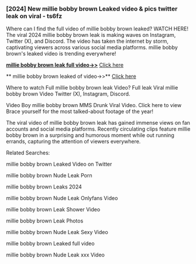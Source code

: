 ### [2024] New  millie bobby brown Leaked video & pics twitter leak on viral - ts6fz
Where can I find the full video of  millie bobby brown leaked? WATCH HERE! The viral 2024  millie bobby brown leak is making waves on Instagram, Twitter (X), and Discord. The video has taken the internet by storm, captivating viewers across various social media platforms.  millie bobby brown's leaked video is trending everywhere!


**[ millie bobby brown leak full video->>](http://wildbook.top/wildbook8git)** [Click here](http://wildbook.top/wildbook8git)

** millie bobby brown leaked of video->>** [Click here](http://wildbook.top/wildbook8git)


Where to watch Full  millie bobby brown leak Video? Full leak Viral  millie bobby brown Video Twitter (X), Instagram, Discord.

Video Boy  millie bobby brown MMS Drunk Viral Video. Click here to view Brace yourself for the most talked-about footage of the year!

The viral video of  millie bobby brown leak has gained immense views on fan accounts and social media platforms. Recently circulating clips feature  millie bobby brown in a surprising and humorous moment while out running errands, capturing the attention of viewers everywhere.


Related Searches:

 millie bobby brown Leaked Video on Twitter

 millie bobby brown Nude Leak Porn

 millie bobby brown Leaks 2024

 millie bobby brown Nude Leak Onlyfans Video

 millie bobby brown Leak Shower Video

 millie bobby brown Leak Photos

 millie bobby brown Nude Leak Sexy Video

 millie bobby brown Leaked full video

 millie bobby brown Nude Leak xxx Video

